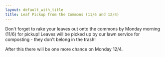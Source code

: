 ```yaml
---
layout: default_with_title
title: Leaf Pickup from the Commons (11/6 and 12/4)
---
```


Don't forget to rake your leaves out onto the commons by Monday morning (11/6) for pickup!
Leaves will be picked up by our lawn service for composting - they don't belong in the trash!

After this there will be one more chance on Monday 12/4.
